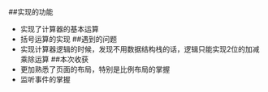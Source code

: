 ##实现的功能
* 实现了计算器的基本运算
* 括号运算的实现
##遇到的问题
* 实现计算器逻辑的时候，发现不用数据结构栈的话，逻辑只能实现2位的加减乘除运算
##本次收获
* 更加熟悉了页面的布局，特别是比例布局的掌握
* 监听事件的掌握